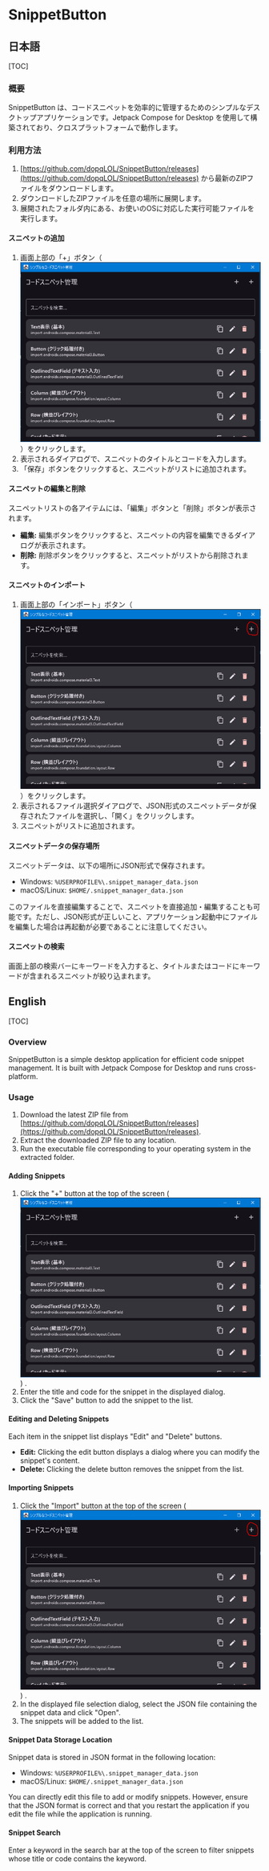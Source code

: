 # SnippetButton

## 日本語

[TOC]

### 概要

SnippetButton は、コードスニペットを効率的に管理するためのシンプルなデスクトップアプリケーションです。Jetpack Compose for Desktop を使用して構築されており、クロスプラットフォームで動作します。

### 利用方法

1.  [https://github.com/dopqLOL/SnippetButton/releases](https://github.com/dopqLOL/SnippetButton/releases) から最新のZIPファイルをダウンロードします。
2.  ダウンロードしたZIPファイルを任意の場所に展開します。
3.  展開されたフォルダ内にある、お使いのOSに対応した実行可能ファイルを実行します。

#### スニペットの追加

1.  画面上部の「+」ボタン（ ![screenshot_add_snippet.png](screenshot_add_snippet.png) ）をクリックします。
2.  表示されるダイアログで、スニペットのタイトルとコードを入力します。
3.  「保存」ボタンをクリックすると、スニペットがリストに追加されます。

#### スニペットの編集と削除

スニペットリストの各アイテムには、「編集」ボタンと「削除」ボタンが表示されます。

*   **編集:** 編集ボタンをクリックすると、スニペットの内容を編集できるダイアログが表示されます。
*   **削除:** 削除ボタンをクリックすると、スニペットがリストから削除されます。

#### スニペットのインポート

1.  画面上部の「インポート」ボタン（ ![screenshot_file_dialog.png](screenshot_file_dialog.png) ）をクリックします。
2.  表示されるファイル選択ダイアログで、JSON形式のスニペットデータが保存されたファイルを選択し、「開く」をクリックします。
3.  スニペットがリストに追加されます。

#### スニペットデータの保存場所

スニペットデータは、以下の場所にJSON形式で保存されます。

*   Windows: `%USERPROFILE%\.snippet_manager_data.json`
*   macOS/Linux: `$HOME/.snippet_manager_data.json`

このファイルを直接編集することで、スニペットを直接追加・編集することも可能です。ただし、JSON形式が正しいこと、アプリケーション起動中にファイルを編集した場合は再起動が必要であることに注意してください。

#### スニペットの検索

画面上部の検索バーにキーワードを入力すると、タイトルまたはコードにキーワードが含まれるスニペットが絞り込まれます。

## English

[TOC]

### Overview

SnippetButton is a simple desktop application for efficient code snippet management. It is built with Jetpack Compose for Desktop and runs cross-platform.

### Usage

1.  Download the latest ZIP file from [https://github.com/dopqLOL/SnippetButton/releases](https://github.com/dopqLOL/SnippetButton/releases).
2.  Extract the downloaded ZIP file to any location.
3.  Run the executable file corresponding to your operating system in the extracted folder.

#### Adding Snippets

1.  Click the "+" button at the top of the screen ( ![screenshot_add_snippet.png](screenshot_add_snippet.png) ) .
2.  Enter the title and code for the snippet in the displayed dialog.
3.  Click the "Save" button to add the snippet to the list.

#### Editing and Deleting Snippets

Each item in the snippet list displays "Edit" and "Delete" buttons.

*   **Edit:** Clicking the edit button displays a dialog where you can modify the snippet's content.
*   **Delete:** Clicking the delete button removes the snippet from the list.

#### Importing Snippets

1.  Click the "Import" button at the top of the screen ( ![screenshot_file_dialog.png](screenshot_file_dialog.png) ) .
2.  In the displayed file selection dialog, select the JSON file containing the snippet data and click "Open".
3.  The snippets will be added to the list.

#### Snippet Data Storage Location

Snippet data is stored in JSON format in the following location:

*   Windows: `%USERPROFILE%\.snippet_manager_data.json`
*   macOS/Linux: `$HOME/.snippet_manager_data.json`

You can directly edit this file to add or modify snippets. However, ensure that the JSON format is correct and that you restart the application if you edit the file while the application is running.

#### Snippet Search

Enter a keyword in the search bar at the top of the screen to filter snippets whose title or code contains the keyword.